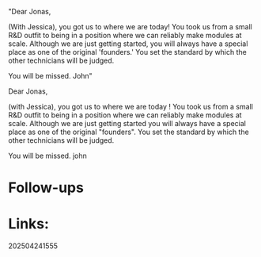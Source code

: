 "Dear Jonas,

(With Jessica), you got us to where we are today! You took us from a small R&D outfit to being in a position where we can reliably make modules at scale. Although we are just getting started, you will always have a special place as one of the original 'founders.' You set the standard by which the other technicians will be judged.

You will be missed. John"



Dear Jonas, 

  (with Jessica), you got us to where we are today ! You took us from a small R&D outfit to being in a position where we can reliably make modules at scale.  Although we are just getting started you will always have a special place as one of the original "founders". You set the standard by which the other technicians will be judged.  
  
  You will be missed. 
john

# Follow-ups


# Links: 



202504241555
